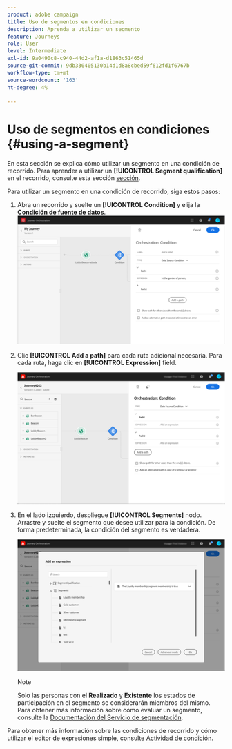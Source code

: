```yaml
---
product: adobe campaign
title: Uso de segmentos en condiciones
description: Aprenda a utilizar un segmento
feature: Journeys
role: User
level: Intermediate
exl-id: 9a0490c8-c940-44d2-af1a-d1863c51465d
source-git-commit: 9db330405130b14d1d8a8cbed59f612fd1f6767b
workflow-type: tm+mt
source-wordcount: '163'
ht-degree: 4%

---
```


# Uso de segmentos en condiciones {#using-a-segment}

En esta sección se explica cómo utilizar un segmento en una condición de recorrido. Para aprender a utilizar un **[!UICONTROL Segment qualification]** en el recorrido, consulte esta sección [sección](../building-journeys/segment-qualification-events.md).

Para utilizar un segmento en una condición de recorrido, siga estos pasos:

1. Abra un recorrido y suelte un **[!UICONTROL Condition]** y elija la **Condición de fuente de datos**.
   ![](../assets/journey47.png)

1. Clic **[!UICONTROL Add a path]** para cada ruta adicional necesaria. Para cada ruta, haga clic en **[!UICONTROL Expression]** field.

   ![](../assets/segment3.png)

1. En el lado izquierdo, despliegue **[!UICONTROL Segments]** nodo. Arrastre y suelte el segmento que desee utilizar para la condición. De forma predeterminada, la condición del segmento es verdadera.

   ![](../assets/segment4.png)

   >[!NOTE]
   >
   >Solo las personas con el **Realizado** y **Existente** los estados de participación en el segmento se considerarán miembros del mismo. Para obtener más información sobre cómo evaluar un segmento, consulte la [Documentación del Servicio de segmentación](https://experienceleague.adobe.com/docs/experience-platform/segmentation/tutorials/evaluate-a-segment.html?lang=en#interpret-segment-results).

Para obtener más información sobre las condiciones de recorrido y cómo utilizar el editor de expresiones simple, consulte [Actividad de condición](../building-journeys/condition-activity.md#about_condition).
